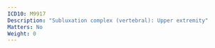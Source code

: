 ```yaml
---
ICD10: M9917
Description: "Subluxation complex (vertebral): Upper extremity"
Matters: No
Weight: 0
---
```


